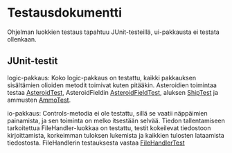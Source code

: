 # Testausdokumentti
Ohjelman luokkien testaus tapahtuu JUnit-testeillä, ui-pakkausta ei testata ollenkaan.

## JUnit-testit
logic-pakkaus: Koko logic-pakkaus on testattu, kaikki pakkauksen sisältämien olioiden metodit toimivat kuten pitääkin.
Asteroidien toimintaa testaa [AsteroidTest](https://github.com/mancato/otm-harjoitustyo/blob/master/src/test/java/logictest/AsteroidTest.java), 
AsteroidFieldin [AsteroidFieldTest](https://github.com/mancato/otm-harjoitustyo/blob/master/src/test/java/logictest/AsteroidFieldTest.java),
aluksen [ShipTest](https://github.com/mancato/otm-harjoitustyo/blob/master/src/test/java/logictest/ShipTest.java) ja 
ammusten [AmmoTest](https://github.com/mancato/otm-harjoitustyo/blob/master/src/test/java/logictest/AmmoTest.java).

io-pakkaus: Controls-metodia ei ole testattu, sillä se vaatii näppäimien painamista, ja sen toiminta on melko itsestään selvää. Tiedon tallentamiseen tarkoitettua FileHandler-luokkaa on testattu, testit kokeilevat tiedostoon kirjoittamista, korkeimman tuloksen lukemista ja kaikkien tulosten lataamista tiedostosta. FileHandlerin testauksesta vastaa [FileHandlerTest](https://github.com/mancato/otm-harjoitustyo/blob/master/src/test/java/iotest/FileHandlerTest.java)
